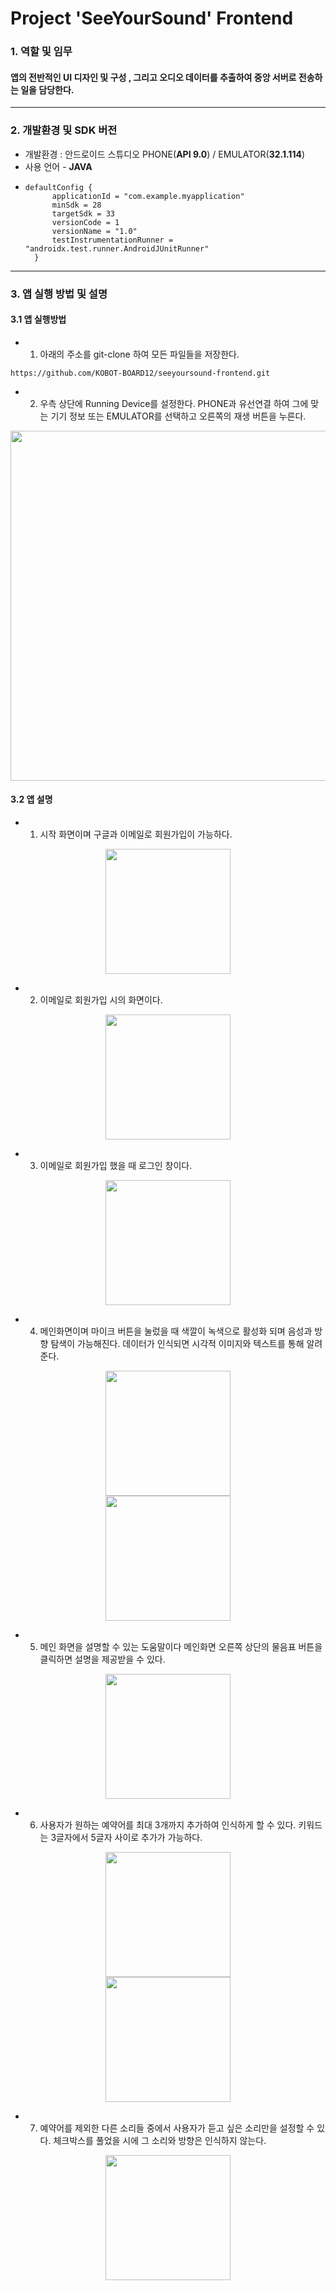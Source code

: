 # Project 'SeeYourSound' Frontend

### 1. 역할 및 임무 

#### 앱의 전반적인 UI 디자인 및 구성 , 그리고 오디오 데이터를 추출하여 중앙 서버로 전송하는 일을 담당한다.

---

### 2. 개발환경 및 SDK 버전  
* 개발환경 : 안드로이드 스튜디오 PHONE(**API 9.0**) / EMULATOR(**32.1.114**)  
* 사용 언어 - **JAVA**
* ~~~
  defaultConfig {
        applicationId = "com.example.myapplication"
        minSdk = 28
        targetSdk = 33
        versionCode = 1
        versionName = "1.0"
        testInstrumentationRunner = "androidx.test.runner.AndroidJUnitRunner"
    }
  ~~~
---

### 3. 앱 실행 방법 및 설명
#### 3.1 앱 실행방법 
* 1. 아래의 주소를 git-clone 하여 모든 파일들을 저장한다. 
~~~
https://github.com/KOBOT-BOARD12/seeyoursound-frontend.git
~~~

* 2. 우측 상단에 Running Device를 설정한다. PHONE과 유선연결 하여 그에 맞는 기기 정보 또는 EMULATOR를 선택하고 오른쪽의 재생 버튼을 누른다.

<div align="center">
<img width="560" src="https://i.esdrop.com/d/f/MQDIWwBKU7/63NVRdRTes.png">  
</div>

#### 3.2 앱 설명
* 1. 시작 화면이며 구글과 이메일로 회원가입이 가능하다.
<div align="center">
<img width="200" src="https://i.esdrop.com/d/f/MQDIWwBKU7/1RQtfjACrM.jpg">  
</div>

* 2. 이메일로 회원가입 시의 화면이다. 
<div align="center">
<img width="200" src="https://i.esdrop.com/d/f/MQDIWwBKU7/cGucS9GUeX.jpg">  
</div>

* 3. 이메일로 회원가입 했을 때 로그인 창이다.
<div align="center">
<img width="200" src="https://i.esdrop.com/d/f/MQDIWwBKU7/YpDGLQjsBn.jpg">  
</div>

* 4. 메인화면이며 마이크 버튼을 눌렀을 때 색깔이 녹색으로 활성화 되며 음성과 방향 탐색이 가능해진다. 데이터가 인식되면 시각적 이미지와 텍스트를 통해 알려준다. 
<div align="center">
<img width="200" src="https://i.esdrop.com/d/f/MQDIWwBKU7/wOgX3KZGnE.jpg">  
</div>

<div align="center">
<img width="200" src="https://i.esdrop.com/d/f/MQDIWwBKU7/Jn1Lq2UNfp.jpg">  
</div>

* 5. 메인 화면을 설명할 수 있는 도움말이다 메인화면 오른쪽 상단의 물음표 버튼을 클릭하면 설명을 제공받을 수 있다.
<div align="center">
<img width="200" src="https://i.esdrop.com/d/f/MQDIWwBKU7/P89uefO7S5.jpg">  
</div>

* 6. 사용자가 원하는 예약어를 최대 3개까지 추가하여 인식하게 할 수 있다. 키워드는 3글자에서 5글자 사이로 추가가 가능하다.
<div align="center">
<img width="200" src="https://i.esdrop.com/d/f/MQDIWwBKU7/9LHdBe0iLQ.jpg">  
</div>

<div align="center">
<img width="200" src="https://i.esdrop.com/d/f/MQDIWwBKU7/jkUHFL353g.jpg">  
</div>

* 7. 예약어를 제외한 다른 소리들 중에서 사용자가 듣고 싶은 소리만을 설정할 수 있다. 체크박스를 풀었을 시에 그 소리와 방향은 인식하지 않는다.
<div align="center">
<img width="200" src="https://i.esdrop.com/d/f/MQDIWwBKU7/xe3ZgFtDqI.jpg">  
</div>








  
